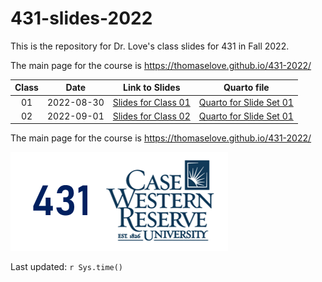# 431-slides-2022

This is the repository for Dr. Love's class slides for 431 in Fall 2022.

The main page for the course is https://thomaselove.github.io/431-2022/

Class | Date | Link to Slides | Quarto file
:---: | :---: | :------------: | :--------------:
01 | 2022-08-30 | [Slides for Class 01](https://thomaselove.github.io/431-slides-2022/class01.html) | [Quarto for Slide Set 01](class01.qmd)
02 | 2022-09-01 | [Slides for Class 02](https://thomaselove.github.io/431-slides-2022/class02.html) | [Quarto for Slide Set 01](class02.qmd)



The main page for the course is https://thomaselove.github.io/431-2022/

![](431-class-foot2.png)

Last updated: `r Sys.time()`